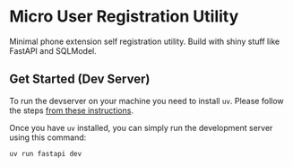 # Micro User Registration Utility

Minimal phone extension self registration utility. Build with shiny stuff like FastAPI and SQLModel.

## Get Started (Dev Server)

To run the devserver on your machine you need to install `uv`. Please
follow the steps [from these instructions](https://docs.astral.sh/uv/getting-started/installation/).

Once you have `uv` installed, you can simply run the development server
using this command:

```bash
uv run fastapi dev
```
